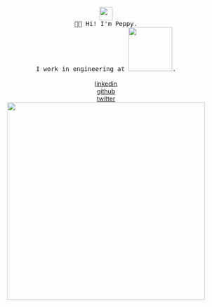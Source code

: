 <p align="center">
  <img src="https://www.peppysisay.com/img/avatar.png" width="30px;">
  </br>
  <samp>
    👋🏾 Hi! I'm Peppy.
    </br>
    I work in engineering at <a href="https://jobs.netflix.com/" target="_blank"><img src="https://www.peppysisay.com/img/netflix.png" width="100px;"></a>.
    <br/>
  </samp>
  </br>
  <a href="https://www.linkedin.com/in/peppys/" target="_blank">linkedin</a>
  </br>
  <a href="https://github.com/peppys" target="_blank">github</a>
  </br>
  <a href="https://twitter.com/xpeppy" target="_blank">twitter</a>
  </br>
  </div>
  <img src="https://www.peppysisay.com/img/man-laptop.png" width="450px">
</p>
